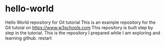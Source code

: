 # hello-world
Hello World repository for Git tutorial
This is an example repository for the Git tutoial on https://www.w3schools.com
This repository is built step by step in the tutorial.
This is the repository I prepared while I am exploring and learning github.
restart
